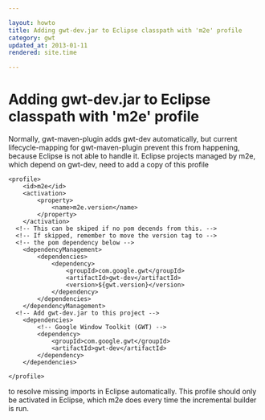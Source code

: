 ```yaml
---

layout: howto
title: Adding gwt-dev.jar to Eclipse classpath with 'm2e' profile
category: gwt
updated_at: 2013-01-11
rendered: site.time

---
```


Adding gwt-dev.jar to Eclipse classpath with 'm2e' profile
==========================================================

Normally, gwt-maven-plugin adds gwt-dev automatically, but current lifecycle-mapping 
for gwt-maven-plugin prevent this from happening, because Eclipse is not able to handle it. 
Eclipse projects managed by m2e, which depend on gwt-dev, need to add a copy of this profile 
```
<profile>
	<id>m2e</id>
	<activation>
		<property>
			<name>m2e.version</name>
		</property>
	</activation>
  <!-- This can be skiped if no pom decends from this. -->
  <!-- If skipped, remember to move the version tag to -->
  <!-- the pom dependency below -->
	<dependencyManagement>
		<dependencies>
			<dependency>
				<groupId>com.google.gwt</groupId>
				<artifactId>gwt-dev</artifactId>
				<version>${gwt.version}</version>
			</dependency>
		</dependencies>
	</dependencyManagement>
  <!-- Add gwt-dev.jar to this project -->
	<dependencies>
		<!-- Google Window Toolkit (GWT) -->
		<dependency>
			<groupId>com.google.gwt</groupId>
			<artifactId>gwt-dev</artifactId>
		</dependency>
	</dependencies>
  
</profile>
```
to resolve missing imports in Eclipse automatically. This profile should only be activated in 
Eclipse, which m2e does every time the incremental builder is run.

